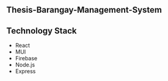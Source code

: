 ## Thesis-Barangay-Management-System

## Technology Stack
- React
- MUI
- Firebase
- Node.js
- Express
